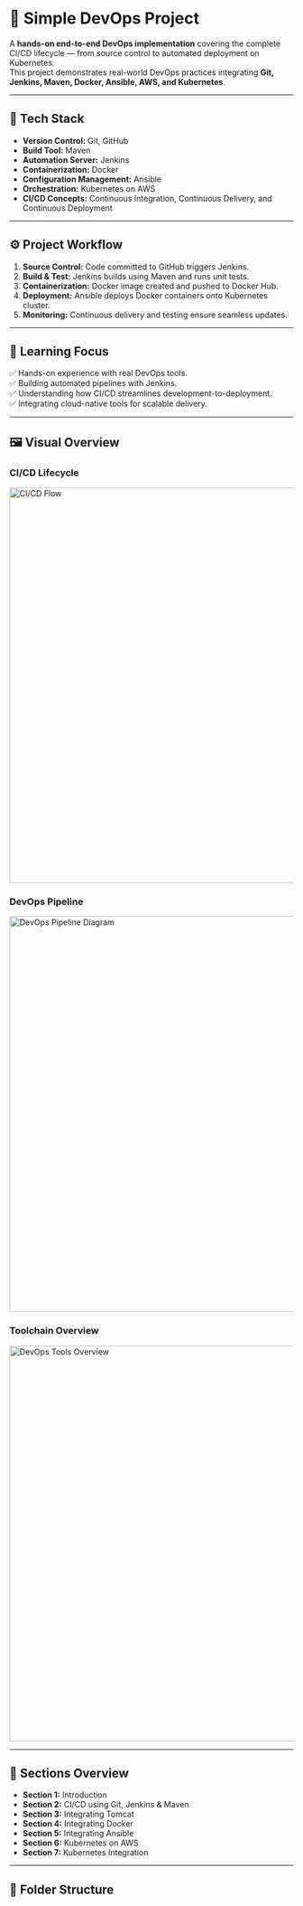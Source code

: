 # 🚀 Simple DevOps Project  

A **hands-on end-to-end DevOps implementation** covering the complete CI/CD lifecycle — from source control to automated deployment on Kubernetes.  
This project demonstrates real-world DevOps practices integrating **Git, Jenkins, Maven, Docker, Ansible, AWS, and Kubernetes**.

---

## 🧩 Tech Stack
- **Version Control:** Git, GitHub  
- **Build Tool:** Maven  
- **Automation Server:** Jenkins  
- **Containerization:** Docker  
- **Configuration Management:** Ansible  
- **Orchestration:** Kubernetes on AWS  
- **CI/CD Concepts:** Continuous Integration, Continuous Delivery, and Continuous Deployment  

---

## ⚙️ Project Workflow
1. **Source Control:** Code committed to GitHub triggers Jenkins.  
2. **Build & Test:** Jenkins builds using Maven and runs unit tests.  
3. **Containerization:** Docker image created and pushed to Docker Hub.  
4. **Deployment:** Ansible deploys Docker containers onto Kubernetes cluster.  
5. **Monitoring:** Continuous delivery and testing ensure seamless updates.  

---

## 🧠 Learning Focus
✅ Hands-on experience with real DevOps tools.  
✅ Building automated pipelines with Jenkins.  
✅ Understanding how CI/CD streamlines development-to-deployment.  
✅ Integrating cloud-native tools for scalable delivery.  

---

## 🖼️ Visual Overview

### CI/CD Lifecycle
<img src="./assets/devops_flow.png" alt="CI/CD Flow" width="700">

### DevOps Pipeline
<img src="./assets/devops_pipeline.png" alt="DevOps Pipeline Diagram" width="700">

### Toolchain Overview
<img src="./assets/devops_tools.png" alt="DevOps Tools Overview" width="700">

---

## 📘 Sections Overview
- **Section 1:** Introduction  
- **Section 2:** CI/CD using Git, Jenkins & Maven  
- **Section 3:** Integrating Tomcat  
- **Section 4:** Integrating Docker  
- **Section 5:** Integrating Ansible  
- **Section 6:** Kubernetes on AWS  
- **Section 7:** Kubernetes Integration  

---

## 📂 Folder Structure

